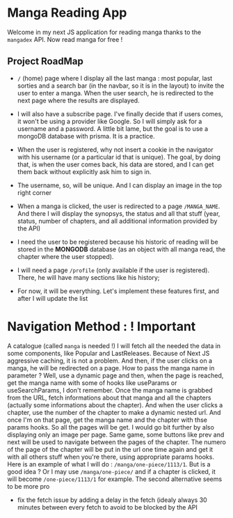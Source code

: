 # Manga Reading App

Welcome in my next JS application for reading manga thanks to the `mangadex` API. Now read manga for free !

## Project RoadMap
  
- `/` (home) page where I display all the last manga : most popular, last sorties and a search bar (in the navbar, so it is in the layout) to invite the user to enter a manga. When the user search, he is redirected to the next page where the results are displayed.
  
- I will also have a subscribe page. I've finally decide that if users comes, it won't be using a provider like Google. So I will simply ask for a username and a password. A little bit lame, but the goal is to use a mongoDB database with prisma. It is a practice.

- When the user is registered, why not insert a cookie in the navigator with his username (or a particular id that is unique). The goal, by doing that, is when the user comes back, his data are stored, and I can get them back without explicitly ask him to sign in.
  
- The username, so, will be unique. And I can display an image in the top right corner
  
- When a manga is clicked, the user is redirected to a page `/MANGA_NAME`. And there I will display the synopsys, the status and all that stuff (year, status, number of chapters, and all additional information provided by the API)

- I need the user to be registered because his historic of reading will be stored in the **MONGODB** database (as an object with all manga read, the chapter where the user stopped).
  
- I will need a page `/profile` (only available if the user is registered). There, he will have many sections like his history;
  
- For now, it will be everything. Let's implement these features first, and after I will update the list

# Navigation Method : ! Important 
A catalogue (called `manga` is needed !)
I will fetch all the needed the data in some components, like Popular and LastReleases. Because of Next JS aggressive caching, it is not a problem. And then, if the user clicks on a manga, he will be redirected on a page. How to pass the manga name in parameter ? Well, use a dynamic page and then, when the page is reached, get the manga name with some of hooks like useParams or useSearchParams, I don't remember. Once the manga name is grabbed from the URL, fetch informations about that manga and all the chapters (actually some informations about the chapter). And when the user clicks a chapter, use the number of the chapter to make a dynamic nested url. And once I'm on that page, get the manga name and the chapter with thse params hooks. So all the pages will be get. I would go  bit further by also displaying only an image per page. Same game, some buttons like prev and next will be used to navigate between the pages of the chapter. The numero of the page of the chapter will be put in the url one time again and get it with all others stuff when you're there, using appropriate params hooks. Here is an example of what I will do : 
`/manga/one-piece/1113/1`. But is a good idea ? Or I may use `/manga/one-piece/` and if a chapter is clicked, it will become `/one-piece/1113/1` for example. The second alternative seems to be more pro  
  
- fix the fetch issue by adding a delay in the fetch (idealy always 30 minutes between every fetch to avoid to be blocked by the API
